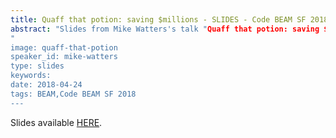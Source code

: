 ```yaml
---
title: Quaff that potion: saving $millions - SLIDES - Code BEAM SF 2018
abstract: "Slides from Mike Watters's talk "Quaff that potion: saving $millions" - Code BEAM SF 2018
"
image: quaff-that-potion
speaker_id: mike-watters
type: slides
keywords: 
date: 2018-04-24
tags: BEAM,Code BEAM SF 2018
---
```

Slides available <a href="http://s3.amazonaws.com/erlang-conferences-production/media/files/000/000/890/original/Mike_Watters_-_Quaff_that_potion-_saving__millions.pdf?1524578023" target="_blank">HERE</a>.
